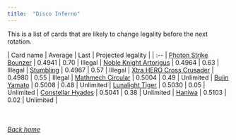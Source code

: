 ```yaml
---
title:  "Disco Inferno"
---
```


This is a list of cards that are likely to change legality before the next rotation.

| Card name | Average | Last | Projected legality |
| :-- |
[Photon Strike Bounzer](https://db.ygoprodeck.com/card/?search=Photon%20Strike%20Bounzer) | 0.4941 | 0.70 | Illegal |
[Noble Knight Artorigus](https://db.ygoprodeck.com/card/?search=Noble%20Knight%20Artorigus) | 0.4964 | 0.63 | Illegal |
[Stumbling](https://db.ygoprodeck.com/card/?search=Stumbling) | 0.4967 | 0.57 | Illegal |
[Xtra HERO Cross Crusader](https://db.ygoprodeck.com/card/?search=Xtra%20HERO%20Cross%20Crusader) | 0.4980 | 0.55 | Illegal |
[Mathmech Circular](https://db.ygoprodeck.com/card/?search=Mathmech%20Circular) | 0.5004 | 0.49 | Unlimited |
[Bujin Yamato](https://db.ygoprodeck.com/card/?search=Bujin%20Yamato) | 0.5008 | 0.48 | Unlimited |
[Lunalight Tiger](https://db.ygoprodeck.com/card/?search=Lunalight%20Tiger) | 0.5030 | 0.05 | Unlimited |
[Constellar Hyades](https://db.ygoprodeck.com/card/?search=Constellar%20Hyades) | 0.5041 | 0.38 | Unlimited |
[Haniwa](https://db.ygoprodeck.com/card/?search=Haniwa) | 0.5103 | 0.02 | Unlimited |

<br>

###### [Back home](index)
